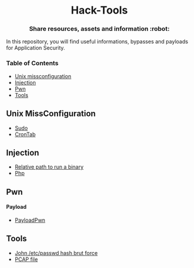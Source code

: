 <h1 align="center">Hack-Tools</h1>

<h3 align="center">
  Share resources, assets and information :robot:
</h3>

In this repository, you will find useful informations, bypasses and payloads for Application Security.

### Table of Contents

- [Unix missconfiguration](#Unix-missconfiguration)
- [Injection](#injection)
- [Pwn](#pwn)
- [Tools](#tools)

## Unix MissConfiguration

- [Sudo](missConfig/sudo.md)
- [CronTab](missConfig/crontab.md)

## Injection

- [Relative path to run a binary](injection/relative_path_binary.md)
- [Php](injection/php.md)

## Pwn

#### Payload

- [PayloadPwn](pwn/payload.py)

## Tools

- [John /etc/passwd hash brut force](tools/john.md)
- [PCAP file](tools/pcap.md)

